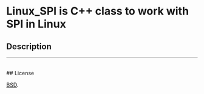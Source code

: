 # Linux_SPI is C++ class to work with SPI in Linux


## Description




***
<br/>
## License

[BSD](./LICENSE).
